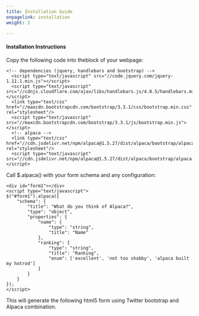 ```yaml
---
title: Installation Guide
onpagelink: installation
weight: 2

---
```

#### **Installation Instructions**

Copy the following code into theblock of your webpage:

    
    
  

    <!-- dependencies (jquery, handlebars and bootstrap) -->
      <script type="text/javascript" src="//code.jquery.com/jquery-1.11.1.min.js"></script>
      <script type="text/javascript" src="//cdnjs.cloudflare.com/ajax/libs/handlebars.js/4.0.5/handlebars.min.js"></script>
      <link type="text/css" href="//maxcdn.bootstrapcdn.com/bootstrap/3.3.1/css/bootstrap.min.css" rel="stylesheet"/>
      <script type="text/javascript" src="//maxcdn.bootstrapcdn.com/bootstrap/3.3.1/js/bootstrap.min.js"></script>
      <!-- alpaca -->
      <link type="text/css" href="//cdn.jsdelivr.net/npm/alpaca@1.5.27/dist/alpaca/bootstrap/alpaca.min.css" rel="stylesheet"/>
      <script type="text/javascript" src="//cdn.jsdelivr.net/npm/alpaca@1.5.27/dist/alpaca/bootstrap/alpaca.min.js"></script>
    

Call $.alpaca() with your form schema and any configuration:

     
    <div id="form1"></div>
    <script type="text/javascript">
    $("#form1").alpaca({
        "schema": {
            "title": "What do you think of Alpaca?",
            "type": "object",
            "properties": {
                "name": {
                    "type": "string",
                    "title": "Name"
                },
                "ranking": {
                    "type": "string",
                    "title": "Ranking",
                    "enum": ['excellent', 'not too shabby', 'alpaca built my hotrod']
                }
            }
        }
    });
    </script>
    

This will generate the following html5 form using Twitter bootstrap and Alpaca combination.